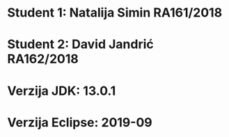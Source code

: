 # Student 1: Natalija Simin RA161/2018
# Student 2: David Jandrić RA162/2018
# Verzija JDK: 13.0.1
# Verzija Eclipse: 2019-09